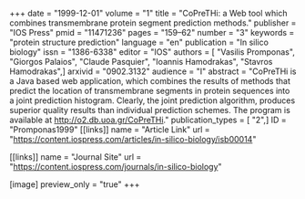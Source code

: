 +++
date = "1999-12-01"
volume = "1"
title = "CoPreTHi: a Web tool which combines transmembrane protein segment prediction methods."
publisher = "IOS Press"
pmid = "11471236"
pages = "159–62"
number = "3"
keywords = "protein structure prediction"
language = "en"
publication = "In silico biology"
issn = "1386-6338"
editor = "IOS"
authors = [ "Vasilis Promponas", "Giorgos Palaios", "Claude Pasquier", "Ioannis Hamodrakas", "Stavros Hamodrakas",]
arxivid = "0902.3132"
audience = "I"
abstract = "CoPreTHi is a Java based web application, which combines the results of methods that predict the location of transmembrane segments in protein sequences into a joint prediction histogram. Clearly, the joint prediction algorithm, produces superior quality results than individual prediction schemes. The program is available at http://o2.db.uoa.gr/CoPreTHi."
publication_types = [ "2",]
ID = "Promponas1999"
[[links]]
name = "Article Link"
url = "https://content.iospress.com/articles/in-silico-biology/isb00014"

[[links]]
name = "Journal Site"
url = "https://content.iospress.com/journals/in-silico-biology"

[image]
preview_only = "true"
+++
